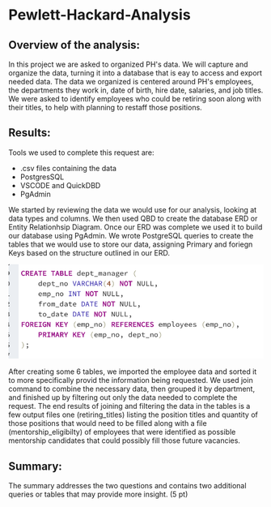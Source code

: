 # Pewlett-Hackard-Analysis

## Overview of the analysis:
In this project we are asked to organized PH's data. We will capture and organize the data, turning it into a database that is eay to access and export needed data. 
The data we organized is centered around PH's employees, the departments they work in, date of birth, hire date, salaries, and job titles. We were asked to identify employees who could be retiring soon along with their titles, to help with planning to restaff those positions. 

## Results:
Tools we used to complete this request are:

- .csv files containing the data
- PostgresSQL
- VSCODE and QuickDBD
- PgAdmin

We started by reviewing the data we would use for our analysis, looking at data types and columns. We then used QBD to create the database ERD or Entity Relationhsip Diagram. Once our ERD was complete we used it to build our database using PgAdmin. We wrote PostgreSQL queries to create the tables that we would use to store our data, assigning Primary and foriegn Keys based on the structure outlined in our ERD. 

![sample_code](https://github.com/austink24/Pewlett-Hackard-Analysis/blob/main/table_code_sample.png)

After creating some 6 tables, we imported the employee data and sorted it to more specifically provid the information being requested. We used join command to combine the necessary data, then grouped it by department, and finished up by filtering out only the data needed to complete the request. The end results of joining and filtering the data in the tables is a few output files one (retiring_titles) listing the position titles and quantity of those positions that would need to be filled along with a file (mentorship_eligibilty) of employees that were identified as possible mentorship candidates that could possibly fill those future vacancies. 



## Summary:

The summary addresses the two questions and contains two additional queries or tables that may provide more insight. (5 pt)

